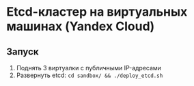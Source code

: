 # Etcd-кластер на виртуальных машинах (Yandex Cloud)

## Запуск
1. Поднять 3 виртуалки с публичными IP-адресами
2. Развернуть etcd: `cd sandbox/ && ./deploy_etcd.sh`